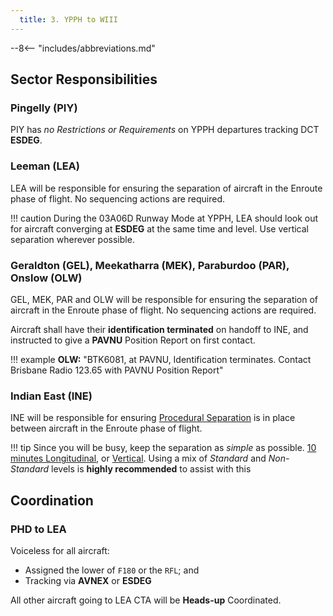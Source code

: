```yaml
---
  title: 3. YPPH to WIII
---
```


--8<-- "includes/abbreviations.md"

## Sector Responsibilities
### Pingelly (PIY)
PIY has *no Restrictions or Requirements* on YPPH departures tracking DCT **ESDEG**.

### Leeman (LEA)
LEA will be responsible for ensuring the separation of aircraft in the Enroute phase of flight. No sequencing actions are required.

!!! caution
    During the 03A06D Runway Mode at YPPH, LEA should look out for aircraft converging at **ESDEG** at the same time and level. Use vertical separation wherever possible.

### Geraldton (GEL), Meekatharra (MEK), Paraburdoo (PAR), Onslow (OLW)
GEL, MEK, PAR and OLW will be responsible for ensuring the separation of aircraft in the Enroute phase of flight. No sequencing actions are required.

Aircraft shall have their **identification terminated** on handoff to INE, and instructed to give a **PAVNU** Position Report on first contact.

!!! example
    **OLW:** "BTK6081, at PAVNU, Identification terminates. Contact Brisbane Radio 123.65 with PAVNU Position Report"  

### Indian East (INE)
INE will be responsible for ensuring [Procedural Separation](../../../separation-standards/procedural/) is in place between aircraft in the Enroute phase of flight.

!!! tip
    Since you will be busy, keep the separation as *simple* as possible. [10 minutes Longitudinal](../../../separation-standards/procedural/#same-track), or [Vertical](../../../separation-standards/procedural/#vertical). Using a mix of *Standard* and *Non-Standard* levels is **highly recommended** to assist with this

## Coordination
### PHD to LEA
Voiceless for all aircraft:

- Assigned the lower of `F180` or the `RFL`; and  
- Tracking via **AVNEX** or **ESDEG**

All other aircraft going to LEA CTA will be **Heads-up** Coordinated.